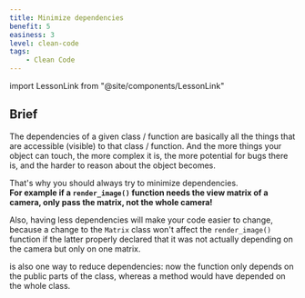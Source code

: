 ```yaml
---
title: Minimize dependencies
benefit: 5
easiness: 3
level: clean-code
tags:
    - Clean Code
---
```

import LessonLink from "@site/components/LessonLink"

## Brief

The dependencies of a given class / function are basically all the things that are accessible (visible) to that class / function. And the more things your object can touch, the more complex it is, the more potential for bugs there is, and the harder to reason about the object becomes.

That's why you should always try to minimize dependencies. <br/>
**For example if a `render_image()` function needs the view matrix of a camera, only pass the matrix, not the whole camera!**

Also, having less dependencies will make your code easier to change, because a change to the `Matrix` class won't affect the `render_image()` function if the latter properly declared that it was not actually depending on the camera but only on one matrix.

<LessonLink slug="prefer-free-functions" text="Prefering free functions"/> is also one way to reduce dependencies: now the function only depends on the public parts of the class, whereas a method would have depended on the whole class.